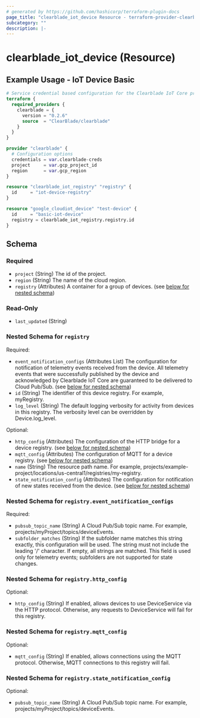 ```yaml
---
# generated by https://github.com/hashicorp/terraform-plugin-docs
page_title: "clearblade_iot_device Resource - terraform-provider-clearblade"
subcategory: ""
description: |-
---
```


# clearblade_iot_device (Resource)

## Example Usage - IoT Device Basic

```terraform
# Service credential based configuration for the Clearblade IoT Core provider
terraform {
  required_providers {
    clearblade = {
      version = "0.2.6"
      source  = "ClearBlade/clearblade"
    }
  }
}

provider "clearblade" {
  # Configuration options
  credentials = var.clearblade-creds
  project     = var.gcp_project_id
  region      = var.gcp_region
}

resource "clearblade_iot_registry" "registry" {
  id     = "iot-device-registry"
}

resource "google_cloudiot_device" "test-device" {
  id     = "basic-iot-device"
  registry = clearblade_iot_registry.registry.id
}
```

<!-- schema generated by tfplugindocs -->

## Schema

### Required

- `project` (String) The id of the project.
- `region` (String) The name of the cloud region.
- `registry` (Attributes) A container for a group of devices. (see [below for nested schema](#nestedatt--registry))

### Read-Only

- `last_updated` (String)

<a id="nestedatt--registry"></a>

### Nested Schema for `registry`

Required:

- `event_notification_configs` (Attributes List) The configuration for notification of telemetry events received from the device. All telemetry events that were successfully published by the device and acknowledged by Clearblade IoT Core are guaranteed to be delivered to Cloud Pub/Sub. (see [below for nested schema](#nestedatt--registry--event_notification_configs))
- `id` (String) The identifier of this device registry. For example, myRegistry.
- `log_level` (String) The default logging verbosity for activity from devices in this registry. The verbosity level can be overridden by Device.log_level.

Optional:

- `http_config` (Attributes) The configuration of the HTTP bridge for a device registry. (see [below for nested schema](#nestedatt--registry--http_config))
- `mqtt_config` (Attributes) The configuration of MQTT for a device registry. (see [below for nested schema](#nestedatt--registry--mqtt_config))
- `name` (String) The resource path name. For example, projects/example-project/locations/us-central1/registries/my-registry.
- `state_notification_config` (Attributes) The configuration for notification of new states received from the device. (see [below for nested schema](#nestedatt--registry--state_notification_config))

<a id="nestedatt--registry--event_notification_configs"></a>

### Nested Schema for `registry.event_notification_configs`

Required:

- `pubsub_topic_name` (String) A Cloud Pub/Sub topic name. For example, projects/myProject/topics/deviceEvents.
- `subfolder_matches` (String) If the subfolder name matches this string exactly, this configuration will be used. The string must not include the leading '/' character. If empty, all strings are matched. This field is used only for telemetry events; subfolders are not supported for state changes.

<a id="nestedatt--registry--http_config"></a>

### Nested Schema for `registry.http_config`

Optional:

- `http_config` (String) If enabled, allows devices to use DeviceService via the HTTP protocol. Otherwise, any requests to DeviceService will fail for this registry.

<a id="nestedatt--registry--mqtt_config"></a>

### Nested Schema for `registry.mqtt_config`

Optional:

- `mqtt_config` (String) If enabled, allows connections using the MQTT protocol. Otherwise, MQTT connections to this registry will fail.

<a id="nestedatt--registry--state_notification_config"></a>

### Nested Schema for `registry.state_notification_config`

Optional:

- `pubsub_topic_name` (String) A Cloud Pub/Sub topic name. For example, projects/myProject/topics/deviceEvents.
